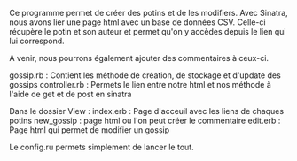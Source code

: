 Ce programme permet de créer des potins  et de les modifiers.
  Avec Sinatra, nous avons lier une page html avec un base de données CSV.
    Celle-ci récupère le potin et son auteur et permet qu'on y accèdes depuis le lien qui lui correspond.

A venir, nous pourrons également ajouter des commentaires à ceux-ci.

gossip.rb : Contient les méthode de création, de stockage et d'update des gossips
controller.rb : Permets le lien entre notre html et nos méthode à l'aide de get et de post en sinatra

Dans le dossier View :
  index.erb : Page d'acceuil avec les liens de chaques potins
  new_gossip : page html ou l'on peut créer le commentaire
  edit.erb : Page html qui permet de modifier un gossip


  Le config.ru permets simplement de lancer le tout.